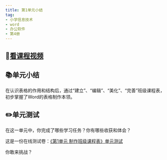 ```yaml
---
title: 第1单元小结
tag: 
- 小学信息技术
- word
- 办公软件
- 第4册
---
```

## 🎦[看课程视频](https://itdamo.ke.qq.com/)

## :books:单元小结

在认识表格的作用和结构后，通过“建立”、“编辑”、“美化”、“完善”班级课程表，初步掌握了Word的表格制作本领。

##  :pencil2:单元测试
在这一单元中，你完成了哪些学习任务？你有哪些收获和体会？

这是一份在线测试卷：[《第1单元 制作班级课程表》单元测试](https://ks.wjx.top/jq/21678113.aspx)

你敢来挑战？
